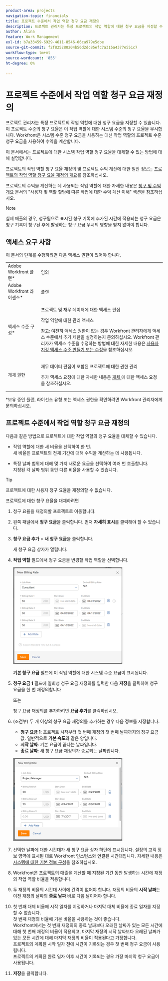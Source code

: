 ```yaml
---
product-area: projects
navigation-topic: financials
title: 프로젝트 수준에서 작업 역할 청구 요금 재정의
description: 프로젝트 관리자는 특정 프로젝트의 작업 역할에 대한 청구 요금을 지정할 수 있습니다. 이 프로젝트 수준의 청구 요율은 이 작업 역할에 대한 시스템 수준의 청구 요율을 무시합니다. Workfront은 시스템 수준 청구 요금을 사용하는 대신 작업 역할의 프로젝트 수준 청구 요금을 사용하여 수익을 계산합니다.
author: Alina
feature: Work Management
exl-id: b7a33459-6929-4611-8546-06ca979e5dbe
source-git-commit: f2f825280204b56d2dc85efc7a315a4377e551c7
workflow-type: tm+mt
source-wordcount: '855'
ht-degree: 0%

---
```


# 프로젝트 수준에서 작업 역할 청구 요금 재정의

프로젝트 관리자는 특정 프로젝트의 작업 역할에 대한 청구 요금을 지정할 수 있습니다. 이 프로젝트 수준의 청구 요율은 이 작업 역할에 대한 시스템 수준의 청구 요율을 무시합니다. Workfront은 시스템 수준 청구 요금을 사용하는 대신 작업 역할의 프로젝트 수준 청구 요금을 사용하여 수익을 계산합니다.

이 문서에서는 프로젝트에 대한 시스템 작업 역할 청구 요율을 대체할 수 있는 방법에 대해 설명합니다.

프로젝트의 작업 역할 청구 요율 재정의 및 프로젝트 수익 계산에 대한 일반 정보는 [프로젝트의 작업 역할 청구 요율 재정의 개요](../../../manage-work/projects/project-finances/override-role-billing-rates-and-calculate-project-revenue.md)를 참조하십시오.

프로젝트의 수익을 계산하는 데 사용되는 작업 역할에 대한 자세한 내용은 [청구 및 수익 개요](../../../manage-work/projects/project-finances/billing-and-revenue-overview.md) 문서의 &quot;사용자 및 역할 할당에 따른 작업에 대한 수익 계산 이해&quot; 섹션을 참조하십시오.

>[!NOTE]
>
>실제 매출의 경우, 청구됨으로 표시된 청구 기록에 추가된 시간에 적용되는 청구 요금은 청구 기록이 청구된 후에 발생하는 청구 요금 무시의 영향을 받지 않아야 합니다.

## 액세스 요구 사항

이 문서의 단계를 수행하려면 다음 액세스 권한이 있어야 합니다.

<table style="table-layout:auto"> 
 <col> 
 <col> 
 <tbody> 
  <tr> 
   <td role="rowheader">Adobe Workfront 플랜*</td> 
   <td> <p>임의</p> </td> 
  </tr> 
  <tr> 
   <td role="rowheader">Adobe Workfront 라이센스*</td> 
   <td> <p>플랜 </p> </td> 
  </tr> 
  <tr> 
   <td role="rowheader">액세스 수준 구성*</td> 
   <td> <p>프로젝트 및 재무 데이터에 대한 액세스 편집</p> <p>작업 역할에 대한 관리 액세스</p> <p>참고: 여전히 액세스 권한이 없는 경우 Workfront 관리자에게 액세스 수준에서 추가 제한을 설정하는지 문의하십시오. Workfront 관리자가 액세스 수준을 수정하는 방법에 대한 자세한 내용은 <a href="../../../administration-and-setup/add-users/configure-and-grant-access/create-modify-access-levels.md" class="MCXref xref">사용자 지정 액세스 수준 만들기 또는 수정</a>을 참조하십시오.</p> </td> 
  </tr> 
  <tr> 
   <td role="rowheader">개체 권한</td> 
   <td> <p>재무 데이터 편집이 포함된 프로젝트에 대한 권한 관리 </p> <p>추가 액세스 요청에 대한 자세한 내용은 <a href="../../../workfront-basics/grant-and-request-access-to-objects/request-access.md" class="MCXref xref">개체 </a>에 대한 액세스 요청 을 참조하십시오.</p> </td> 
  </tr> 
 </tbody> 
</table>

&#42;보유 중인 플랜, 라이선스 유형 또는 액세스 권한을 확인하려면 Workfront 관리자에게 문의하십시오.

## 프로젝트 수준에서 작업 역할 청구 요금 재정의

다음과 같은 방법으로 프로젝트에 대한 작업 역할의 청구 요율을 대체할 수 있습니다.

* 작업 역할에 대한 새 비율을 선택하여 한 번.\
  새 비율은 프로젝트의 전체 기간에 대해 수익을 계산하는 데 사용됩니다.

* 특정 날짜 범위에 대해 몇 가지 새로운 요금을 선택하여 여러 번 호출합니다.\
  지정된 각 날짜 범위 동안 다른 비율을 사용할 수 있습니다.

>[!TIP]
>
>프로젝트에 대한 사용자 청구 요율을 재정의할 수 없습니다.

프로젝트에 대한 청구 요율을 대체하려면

1. 청구 요율을 재정의할 프로젝트로 이동합니다.
1. 왼쪽 패널에서 **청구 요금**&#x200B;을 클릭합니다. 먼저 **자세히 표시**&#x200B;를 클릭해야 할 수 있습니다.
1. **청구 요금 추가** > **새 청구 요금**&#x200B;을 클릭합니다.

   새 청구 요금 상자가 열립니다.

1. **작업 역할** 필드에서 청구 요금을 변경할 작업 역할을 선택합니다.

   ![](assets/override-billing-rate-on-project-nwe-350x310.png)

   **기본 청구 요금** 필드에 이 작업 역할에 대한 시스템 수준 요금이 표시됩니다.

1. **청구 요금 1** 필드에 일회성 청구 요금 재정의를 입력한 다음 **저장**&#x200B;을 클릭하여 청구 요금을 한 번 재정의합니다

   또는

   청구 요금 재정의를 추가하려면 **요금 추가**&#x200B;를 클릭하십시오.

1. (조건부) 두 개 이상의 청구 요금 재정의를 추가하는 경우 다음 정보를 지정합니다.

   * **청구 요금 1**: 프로젝트 시작부터 첫 번째 재정의 첫 번째 날짜까지의 청구 요금 값. 일반적으로 **기본 속도**&#x200B;와 같은 양입니다.
   * **시작 날짜**: 기본 요금이 끝나는 날짜입니다.
   * **종료 날짜**: 새 청구 요금 재정의가 종료되는 날짜입니다.

   ![new_billing_rate_with_adjustment_dates.png](assets/new-billing-rate-with-adjustment-dates-350x266.png)

1. 선택한 날짜에 대한 시간대가 새 청구 요금 상자 하단에 표시됩니다. 설정의 고객 정보 영역에 표시된 대로 Workfront 인스턴스와 연결된 시간대입니다. 자세한 내용은 [시스템에 대한 기본 정보 구성](../../../administration-and-setup/get-started-wf-administration/configure-basic-info.md)을 참조하십시오.
1. Workfront은 프로젝트의 매출을 계산할 때 지정된 기간 동안 발생하는 시간에 재정의 작업 역할 비율을 적용합니다.
1. 두 재정의 비율의 시간대 사이에 간격이 없어야 합니다. 재정의 비율의 **시작 날짜**&#x200B;는 이전 재정의 날짜의 **종료 날짜** 바로 다음 날이어야 합니다.

1. 첫 번째 대체 비율에 시작 일자를 지정하거나 마지막 대체 비율에 종료 일자를 지정할 수 없습니다.\
   첫 번째 재정의 비율에 기본 비율을 사용하는 것이 좋습니다.\
   Workfront에서는 첫 번째 재정의의 종료 날짜보다 오래된 날짜가 있는 모든 시간에 대해 첫 번째 재정의 비율이 적용되고, 마지막 재정의 시작 날짜보다 오래된 날짜가 있는 모든 시간에 대해 마지막 재정의 비율이 적용된다고 가정합니다.\
   프로젝트의 계획된 시작 일자 전에 시간이 기록되는 경우 첫 번째 청구 요금이 사용됩니다.\
   프로젝트의 계획된 완료 일자 이후 시간이 기록되는 경우 가장 마지막 청구 요금이 사용됩니다.

1. **저장**&#x200B;을 클릭합니다.
